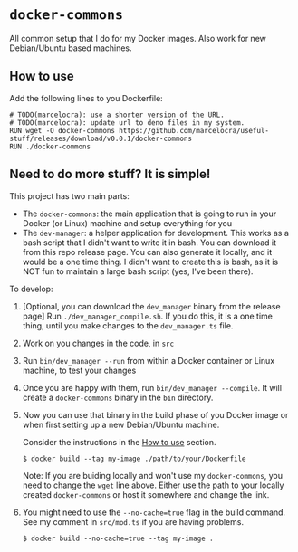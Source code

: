 # `docker-commons`

All common setup that I do for my Docker images. Also work for new Debian/Ubuntu
based machines.

## How to use

Add the following lines to you Dockerfile:

```docker
# TODO(marcelocra): use a shorter version of the URL.
# TODO(marcelocra): update url to deno files in my system.
RUN wget -O docker-commons https://github.com/marcelocra/useful-stuff/releases/download/v0.0.1/docker-commons
RUN ./docker-commons
```

## Need to do more stuff? It is simple!

This project has two main parts:

- The `docker-commons`: the main application that is going to run in your Docker
  (or Linux) machine and setup everything for you
- The `dev-manager`: a helper application for development. This works as a bash
  script that I didn't want to write it in bash. You can download it from this
  repo release page. You can also generate it locally, and it would be a one
  time thing. I didn't want to create this is bash, as it is NOT fun to maintain
  a large bash script (yes, I've been there).

To develop:

1. [Optional, you can download the `dev_manager` binary from the release page]
   Run `./dev_manager_compile.sh`. If you do this, it is a one time thing, until
   you make changes to the `dev_manager.ts` file.
1. Work on you changes in the code, in `src`
1. Run `bin/dev_manager --run` from within a Docker container or Linux machine,
   to test your changes
1. Once you are happy with them, run `bin/dev_manager --compile`. It will create
   a `docker-commons` binary in the `bin` directory.
1. Now you can use that binary in the build phase of you Docker image or when
   first setting up a new Debian/Ubuntu machine.

   Consider the instructions in the [How to use](#how-to-use) section.

   `$ docker build --tag my-image ./path/to/your/Dockerfile`

   Note: If you are buiding locally and won't use my `docker-commons`, you need
   to change the `wget` line above. Either use the path to your locally created
   `docker-commons` or host it somewhere and change the link.

1. You might need to use the `--no-cache=true` flag in the build command. See my
   comment in `src/mod.ts` if you are having problems.

   `$ docker build --no-cache=true --tag my-image .`

